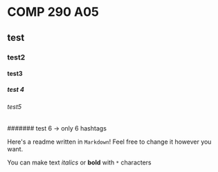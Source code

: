 # COMP 290 A05
## test
### test2
#### test3
##### test 4
###### test5
####### test 6 -> only 6 hashtags


Here's a readme written in `Markdown`! Feel free to change it however you want.

You can make text *italics* or **bold** with `*` characters
